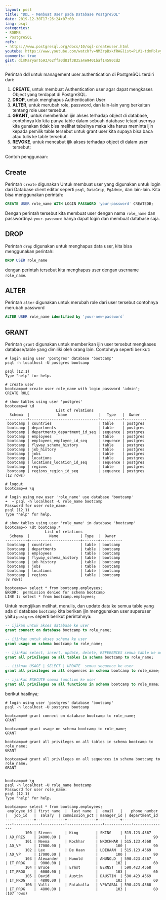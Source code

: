 ```yaml
---
layout: post
title: "DDL - Membuat User pada Database PostgreSQL"
date: 2019-12-30T17:26:24+07:00
lang: psql
categories:
- RDBMS
- PostgreSQL
refs: 
- https://www.postgresql.org/docs/10/sql-createuser.html
youtube: https://www.youtube.com/watch?v=NMZrpBxkfRA&list=PLV1-tdmPblvypZXSk2GC932nludT345xk&index=25
comments: true
gist: dimMaryanto93/62ffa0d81f3835a4e9401baf14590cd2
---
```


Perintah ddl untuk management user authentication di PostgreSQL terdiri dari:

1. **CREATE**, untuk membuat Authentication user agar dapat mengkases Object yang terdapat di PostgreSQL.
2. **DROP**, untuk menghapus Authentication User
3. **ALTER**, untuk merubah role, password, dan lain-lain yang berkaitan tentang role user tersebut.
4. **GRANT**, untuk memberikan ijin akses terhadap object di database, contohnya klo kita punya table dalam sebuah database tetapi usernya kita gunakan tidak bisa melihat tabelnya maka kita harus meminta ijin kepada pemilik table tersebut untuk grant user kita supaya bisa baca atau tulis ke table tersebut.
5. **REVOKE**, untuk mencabut ijik akses terhadap object di dalam user tersebut;

Contoh penggunaan:

## Create

Perintah `create` digunakan Untuk membuat user yang digunakan untuk login dari Database client editor seperti `psql`, `DataGrip`, `PgAdmin`, dan lain-lain. Kita bisa menggunakan perintah:

```sql
CREATE USER role_name WITH LOGIN PASSWORD 'your-password' CREATEDB;
```

Dengan perintah tersebut kita membuat user dengan nama `role_name` dan passwordnya `your-password` hanya dapat login dan membuat database saja.

## DROP

Perintah `drop` digunakan untuk menghapus data user, kita bisa menggunakan perintah: 

```sql
DROP USER role_name
```

dengan perintah tersebut kita menghapus user dengan username `role_name`.

## ALTER

Perintah `alter` digunakan untuk merubah role dari user tersebut contohnya merubah password

```sql
ALTER USER role_name identified by 'your-new-password`
```

## GRANT

Perintah `grant` digunakan untuk memberikan ijin user tersebut mengkases database/table yang dimiliki oleh orang lain. Contohnya seperti berikut:

```postgresql-console
# login using user 'postgres' database 'bootcamp'
psql -h localhost -U postgres bootcamp

psql (12.1)
Type "help" for help.

# create user 
bootcamp=# create user role_name with login password 'admin';
CREATE ROLE

# show tables using user 'postgres'
bootcamp=# \d
                       List of relations
  Schema  |             Name              |   Type   |  Owner   
----------+-------------------------------+----------+----------
 bootcamp | countries                     | table    | postgres
 bootcamp | departments                   | table    | postgres
 bootcamp | departments_department_id_seq | sequence | postgres
 bootcamp | employees                     | table    | postgres
 bootcamp | employees_employee_id_seq     | sequence | postgres
 bootcamp | flyway_schema_history         | table    | postgres
 bootcamp | job_history                   | table    | postgres
 bootcamp | jobs                          | table    | postgres
 bootcamp | locations                     | table    | postgres
 bootcamp | locations_location_id_seq     | sequence | postgres
 bootcamp | regions                       | table    | postgres
 bootcamp | regions_region_id_seq         | sequence | postgres
(12 rows)

# logout
bootcamp=# \q

# login using new user 'role_name' use database 'bootcamp'
➜  ~ psql -h localhost -U role_name bootcamp
Password for user role_name: 
psql (12.1)
Type "help" for help.

# show tables using user 'role_name' in database 'bootcamp'
bootcamp=> \dt bootcamp.*
                  List of relations
  Schema  |         Name          | Type  |  Owner   
----------+-----------------------+-------+----------
 bootcamp | countries             | table | bootcamp
 bootcamp | departments           | table | bootcamp
 bootcamp | employees             | table | bootcamp
 bootcamp | flyway_schema_history | table | bootcamp
 bootcamp | job_history           | table | bootcamp
 bootcamp | jobs                  | table | bootcamp
 bootcamp | locations             | table | bootcamp
 bootcamp | regions               | table | bootcamp
(8 rows)

bootcamp=> select * from bootcamp.employees;
ERROR:  permission denied for schema bootcamp
LINE 1: select * from bootcamp.employees;
```

Untuk mengijikan melihat, menulis, dan update data ke semua table yang ada di database `bootcamp` kita berikan ijin menggunakan user superuser yaitu `postgres` seperti berikut perintahnya:

```sql
-- ijikan untuk akses database ke user
grant connect on database bootcamp to role_name;

-- ijinkan untuk akses schema ke user
grant usage on schema bootcamp to role_name;

-- ijinkan select, insert, update, delete, REFERENCES semua table ke user
grant all privileges on all tables in schema bootcamp to role_name;

-- ijiknan USAGE | SELECT | UPDATE  semua sequence ke user
grant all privileges on all sequences in schema bootcamp to role_name;

-- ijinkan EXECUTE semua function ke user
grant all privileges on all functions in schema bootcamp to role_name;
```

berikut hasilnya;

```postgresql-console
# login using user 'postgres' database 'bootcamp'
psql -h localhost -U postgres bootcamp

bootcamp=# grant connect on database bootcamp to role_name;
GRANT

bootcamp=# grant usage on schema bootcamp to role_name;
GRANT

bootcamp=# grant all privileges on all tables in schema bootcamp to role_name;
GRANT

bootcamp=# grant all privileges on all sequences in schema bootcamp to role_name;
GRANT


bootcamp=# \q
psql -h localhost -U role_name bootcamp
Password for user role_name: 
psql (12.1)
Type "help" for help.

bootcamp=> select * from bootcamp.employees;
 employee_id | first_name  |  last_name  |  email   |    phone_number    |   job_id   |  salary  | commission_pct | manager_id | department_id 
-------------+-------------+-------------+----------+--------------------+------------+----------+----------------+------------+---------------
         100 | Steven      | King        | SKING    | 515.123.4567       | AD_PRES    | 24000.00 |                |            |            90
         101 | Neena       | Kochhar     | NKOCHHAR | 515.123.4568       | AD_VP      | 17000.00 |                |        100 |            90
         102 | Lex         | De Haan     | LDEHAAN  | 515.123.4569       | AD_VP      | 17000.00 |                |        100 |            90
         103 | Alexander   | Hunold      | AHUNOLD  | 590.423.4567       | IT_PROG    |  9000.00 |                |        102 |            60
         104 | Bruce       | Ernst       | BERNST   | 590.423.4568       | IT_PROG    |  6000.00 |                |        103 |            60
         105 | David       | Austin      | DAUSTIN  | 590.423.4569       | IT_PROG    |  4800.00 |                |        103 |            60
         106 | Valli       | Pataballa   | VPATABAL | 590.423.4560       | IT_PROG    |  4800.00 |                |        103 |            60
(107 rows)
```